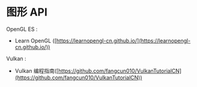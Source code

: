# 图形 API

OpenGL ES :
* Learn OpenGL ([https://learnopengl-cn.github.io/](https://learnopengl-cn.github.io/))  

Vulkan :  
* Vulkan 编程指南([https://github.com/fangcun010/VulkanTutorialCN](https://github.com/fangcun010/VulkanTutorialCN))
